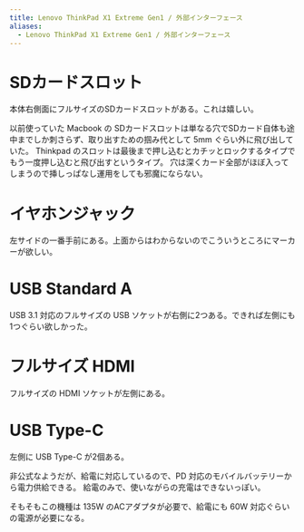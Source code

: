 ```yaml
---
title: Lenovo ThinkPad X1 Extreme Gen1 / 外部インターフェース
aliases:
  - Lenovo ThinkPad X1 Extreme Gen1 / 外部インターフェース
---
```




SDカードスロット
================================================================================
本体右側面にフルサイズのSDカードスロットがある。これは嬉しい。

以前使っていた Macbook の SDカードスロットは単なる穴でSDカード自体も途中までしか刺さらず、取り出すための掴み代として 5mm ぐらい外に飛び出していた。
Thinkpad のスロットは最後まで押し込むとカチッとロックするタイプでもう一度押し込むと飛び出すというタイプ。
穴は深くカード全部がほぼ入ってしまうので挿しっぱなし運用をしても邪魔にならない。


イヤホンジャック
================================================================================
左サイドの一番手前にある。上面からはわからないのでこういうところにマーカーが欲しい。

USB Standard A
================================================================================
USB 3.1 対応のフルサイズの USB ソケットが右側に2つある。できれば左側にも1つぐらい欲しかった。

フルサイズ HDMI
================================================================================
フルサイズの HDMI ソケットが左側にある。


USB Type-C
================================================================================
左側に USB Type-C が2個ある。

非公式なようだが、給電に対応しているので、PD 対応のモバイルバッテリーから電力供給できる。
給電のみで、使いながらの充電はできないっぽい。

そもそもこの機種は 135W のACアダプタが必要で、給電にも 60W 対応ぐらいの電源が必要になる。











